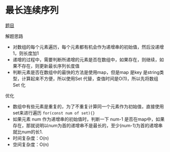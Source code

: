 # 最长连续序列
[题目](https://leetcode.cn/leetbook/read/top-interview-questions-hard/xwgcuv/)  

解题思路

- 对数组的每个元素遍历，每个元素都有机会作为递增串的初始值，然后没递增1，则长度加1
- 递增的过程中，需要判断所递增的元素是否在数组中，如果存在，则继续，如果不存在，则更新最长序列长度值
- 判断元素是否在数组中的最快的方法是使用map，但是map 是key 是string类型，计算起来不方便，所以使用Set 代替，查值时间是O(1)，所以先将数组 Set 化  

优化    
- 数组中有些元素是重复的，为了不重复计算同一个元素作为初始值，直接使用set来进行遍历 `for(const num of set){}`
- 如果元素 num 作为递增串的初始值时，判断一下 num-1 是否在map中，如果存在，那就说明以num为首的递增串不是最长的，至少(num-1)为首的递增串就比num的长1.
- 时间复杂度：O(n)
- 空间复杂度：O(n)